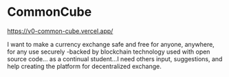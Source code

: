 # CommonCube
https://v0-common-cube.vercel.app/

I want to make a currency exchange safe and free for anyone, anywhere, for any use securely -backed by blockchain technology used with open source code...
as a continual student...I need others input, suggestions, and help creating the platform for decentralized exchange.  
